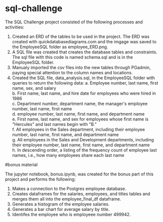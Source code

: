 # sql-challenge

The SQL Challenge project consisted of the following processes and activities:

1. Created an ERD of the tables to be used in the project. The ERD was created with quickdatabasediagrams.com and the imgage was saved to the EmployeeSQL folder as employee_ERD.png.
2. A SQL file was created that creates the database tables and constraints. The sql file with this code is named schema.sql and is in the EmployeeSQL folder.
3. Manualy imported the csv files into the new tables through PGadmin, paying special attention to the column names and locations.
4. Created the SQL file, data_analysis.sql, in the EmployeeSQL folder with queries to return the following data:
a. Employee number, last name, first name, sex, and salary<br />
b. First name, last name, and hire date for employees who were hired in 1986<br />
c. Department number, department name, the manager's employee number, last name, first name<br />
d. employee number, last name, first name, and department name<br />
e. First name, last name, and sex for employees whose first name is "Hercules" and last names begin with "B."<br />
f. All employees in the Sales department, including their employee number, last name, first name, and department name<br />
g. All employees in the Sales and Development departments, including their employee number, last name, first name, and department name<br />
h. In descending order, a listing of the frequency count of employee last names, i.e., how many employees share each last name<br />


#bonus material

The jupyter notebook, bonus.ipynb, was created for the bonus part of this project and performs the following:

1. Makes a connection to the Postgres employee database.
2. Creates dataframes for the salaries, employees, and titles tables and merges them all into the employee_final_df dataframe.
3. Generates a histogram of the employee salaries.
4. Generates a bar chart for average salary by title.
5. Identifes the employee who is employeee number 499942.